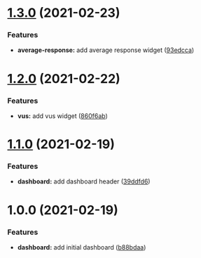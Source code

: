 # [1.3.0](https://github.com/matthewthomasgb/k6-aws-cloudwatch-cdk/compare/v1.2.0...v1.3.0) (2021-02-23)


### Features

* **average-response:** add average response widget ([93edcca](https://github.com/matthewthomasgb/k6-aws-cloudwatch-cdk/commit/93edcca8f6d526b9dc2c475421eb0ee406604037))

# [1.2.0](https://github.com/matthewthomasgb/k6-aws-cloudwatch-cdk/compare/v1.1.0...v1.2.0) (2021-02-22)


### Features

* **vus:** add vus widget ([860f6ab](https://github.com/matthewthomasgb/k6-aws-cloudwatch-cdk/commit/860f6ab220a2e939e1a3b8e8396f2eb70af969f4))

# [1.1.0](https://github.com/matthewthomasgb/k6-aws-cloudwatch-cdk/compare/v1.0.0...v1.1.0) (2021-02-19)


### Features

* **dashboard:** add dashboard header ([39ddfd6](https://github.com/matthewthomasgb/k6-aws-cloudwatch-cdk/commit/39ddfd6564537ef2221d9fbea9a25a3436486a38))

# 1.0.0 (2021-02-19)


### Features

* **dashboard:** add initial dashboard ([b88bdaa](https://github.com/matthewthomasgb/k6-aws-cloudwatch-cdk/commit/b88bdaafd518181f79721edf360583ae168f9f7c))
